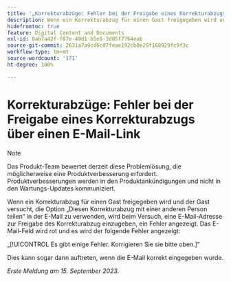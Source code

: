 ```yaml
---
title: '„Korrekturabzüge: Fehler bei der Freigabe eines Korrekturabzugs über einen E-Mail-Link“'
description: Wenn ein Korrekturabzug für einen Gast freigegeben wird und der Gast versucht, die Option „Diesen Korrekturabzug mit einer anderen Person teilen“ in der E-Mail zu verwenden, wird beim Versuch, eine E-Mail-Adresse zur Freigabe des Korrekturabzug einzugeben, ein Fehler angezeigt. Das E-Mail-Feld wird rot und es wird ein Fehler angezeigt.
hidefromtoc: true
feature: Digital Content and Documents
exl-id: 0ab7a42f-f87e-49d1-b5e5-3d05f7764eab
source-git-commit: 2631a7a9cd6c07feae192cb0e29f168929fc9f3c
workflow-type: tm+mt
source-wordcount: '171'
ht-degree: 100%

---
```


# Korrekturabzüge: Fehler bei der Freigabe eines Korrekturabzugs über einen E-Mail-Link

>[!NOTE]
>
>Das Produkt-Team bewertet derzeit diese Problemlösung, die möglicherweise eine Produktverbesserung erfordert. Produktverbesserungen werden in den Produktankündigungen und nicht in den Wartungs-Updates kommuniziert.

Wenn ein Korrekturabzug für einen Gast freigegeben wird und der Gast versucht, die Option „Diesen Korrekturabzug mit einer anderen Person teilen“ in der E-Mail zu verwenden, wird beim Versuch, eine E-Mail-Adresse zur Freigabe des Korrekturabzug einzugeben, ein Fehler angezeigt. Das E-Mail-Feld wird rot und es wird der folgende Fehler angezeigt:

„[!UICONTROL Es gibt einige Fehler. Korrigieren Sie sie bitte oben.]“

Dies kann sogar dann auftreten, wenn die E-Mail korrekt eingegeben wurde.

_Erste Meldung am 15. September 2023._
